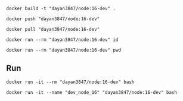 ````shell
docker build -t "dayan3847/node:16-dev" .
````

````shell
docker push "dayan3847/node:16-dev"
````

````shell
docker pull "dayan3847/node:16-dev"
````

````shell
docker run --rm "dayan3847/node:16-dev" id
````

````shell
docker run --rm "dayan3847/node:16-dev" pwd
````

## Run

````shell
docker run -it --rm "dayan3847/node:16-dev" bash
````

````shell
docker run -it --name "dev_node_16" "dayan3847/node:16-dev" bash
````
